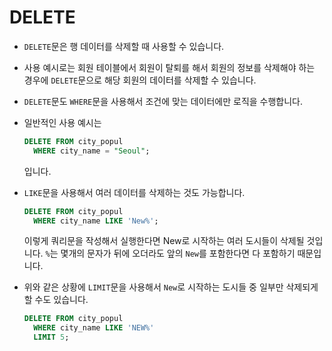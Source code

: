 # DELETE

- `DELETE`문은 행 데이터를 삭제할 때 사용할 수 있습니다.

- 사용 예시로는 회원 테이블에서 회원이 탈퇴를 해서 회원의 정보를 삭제해야 하는 경우에 `DELETE`문으로 해당 회원의 데이터를 삭제할 수 있습니다.

- `DELETE`문도 `WHERE`문을 사용해서 조건에 맞는 데이터에만 로직을 수행합니다.

- 일반적인 사용 예시는

  ```SQL
  DELETE FROM city_popul
    WHERE city_name = "Seoul";
  ```

  입니다.

- `LIKE`문을 사용해서 여러 데이터를 삭제하는 것도 가능합니다.

  ```SQL
  DELETE FROM city_popul
    WHERE city_name LIKE 'New%';
  ```

  이렇게 쿼리문을 작성해서 실행한다면 New로 시작하는 여러 도시들이 삭제될 것입니다. `%`는 몇개의 문자가 뒤에 오더라도 앞의 `New`를 포함한다면 다 포함하기 때문입니다.

- 위와 같은 상황에 `LIMIT`문을 사용해서 `New`로 시작하는 도시들 중 일부만 삭제되게 할 수도 있습니다.
  ```SQL
  DELETE FROM city_popul
    WHERE city_name LIKE 'NEW%'
    LIMIT 5;
  ```
